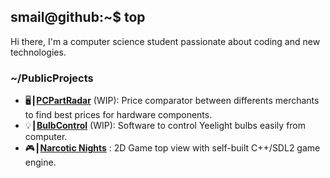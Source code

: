 ## smail@github:~$ top 

Hi there, I'm a computer science student passionate about coding and new technologies.

### ~/PublicProjects

- 🖥️┃[**PCPartRadar**](https://github.com/yasm3/pcpartradar) (WIP): Price comparator between differents merchants to find best prices for hardware components.
- 💡┃[**BulbControl**](https://github.com/yasm3/bulbcontrol) (WIP): Software to control Yeelight bulbs easily from computer.
- 🎮┃[**Narcotic Nights**](https://github.com/yasm3/narcotic-nights) : 2D Game top view with self-built C++/SDL2 game engine.
